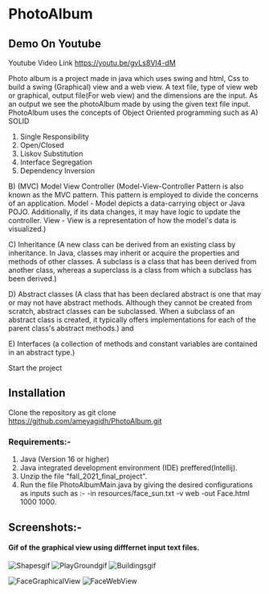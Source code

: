 # PhotoAlbum

## Demo On Youtube

Youtube Video Link https://youtu.be/gvLs8VI4-dM

Photo album is a project made in java which uses swing and html, Css to build a swing (Graphical) view and a web view. A text file, type of view web or graphical, output file(For web view) and the dimensions are the input. As an output we see the photoAlbum made by using the given text file input.
PhotoAlbum uses the concepts of Object Oriented programming such as 
A) SOLID 
1. Single Responsibility
2. Open/Closed
3. Liskov Substitution
4. Interface Segregation
5. Dependency Inversion

B) (MVC) Model View Controller (Model-View-Controller Pattern is also known as the MVC pattern. This pattern is employed to divide the concerns of an application. Model - Model depicts a data-carrying object or Java POJO. Additionally, if its data changes, it may have logic to update the controller. View - View is a representation of how the model's data is visualized.)

C) Inheritance (A new class can be derived from an existing class by inheritance. In Java, classes may inherit or acquire the properties and methods of other classes. A subclass is a class that has been derived from another class, whereas a superclass is a class from which a subclass has been derived.)

D) Abstract classes (A class that has been declared abstract is one that may or may not have abstract methods. Although they cannot be created from scratch, abstract classes can be subclassed. When a subclass of an abstract class is created, it typically offers implementations for each of the parent class's abstract methods.) and 

E) Interfaces (a collection of methods and constant variables are contained in an abstract type.)

Start the project

## Installation
Clone the repository as git clone https://github.com/ameyagidh/PhotoAlbum.git

### Requirements:-

 1. Java (Version 16 or higher)
 2. Java integrated development environment (IDE) preffered(Intellij).
 3. Unzip the file "fall_2021_final_project".
 4. Run the file PhotoAlbumMain.java by giving the desired configurations as inputs such as :- -in resources/face_sun.txt -v web -out Face.html 1000 1000.

## Screenshots:-
#### Gif of the graphical view using difffernet input text files.
![Shapesgif](https://user-images.githubusercontent.com/65457905/190865625-27cd4fe2-de7f-457c-80da-a049c8f83c31.gif)
![PlayGroundgif](https://user-images.githubusercontent.com/65457905/190865626-3665a229-449b-4678-9d1f-9c7ad111319b.gif)
![Buildingsgif](https://user-images.githubusercontent.com/65457905/190865628-bbba8e8d-a3ab-4f3e-bbe5-cb2bc0c856e9.gif)

![FaceGraphicalView](https://user-images.githubusercontent.com/65457905/190865443-5b1983bc-d3ea-4c5a-aa35-83124f5be14c.PNG)
![FaceWebView](https://user-images.githubusercontent.com/65457905/190865444-15169dc5-ccff-4055-89b2-fcebced0f5e5.PNG)
